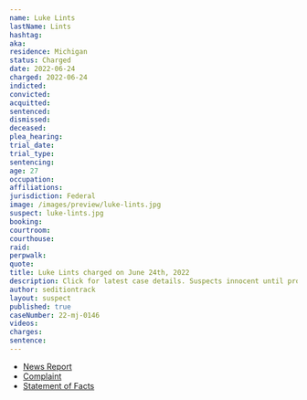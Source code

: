 ```yaml
---
name: Luke Lints
lastName: Lints
hashtag:
aka:
residence: Michigan
status: Charged
date: 2022-06-24
charged: 2022-06-24
indicted:
convicted:
acquitted:
sentenced:
dismissed:
deceased:
plea_hearing:
trial_date:
trial_type:
sentencing:
age: 27
occupation:
affiliations:
jurisdiction: Federal
image: /images/preview/luke-lints.jpg
suspect: luke-lints.jpg
booking:
courtroom:
courthouse:
raid:
perpwalk:
quote:
title: Luke Lints charged on June 24th, 2022
description: Click for latest case details. Suspects innocent until proven guilty.
author: seditiontrack
layout: suspect
published: true
caseNumber: 22-mj-0146
videos:
charges:
sentence:
---
```

- [News Report](https://www.9and10news.com/2022/06/30/traverse-city-man-arrested-on-felony-misdemeanor-charges-for-jan-6-actions/)
- [Complaint](https://www.justice.gov/usao-dc/case-multi-defendant/file/1516826/download)
- [Statement of Facts](https://www.justice.gov/usao-dc/case-multi-defendant/file/1516831/download)
